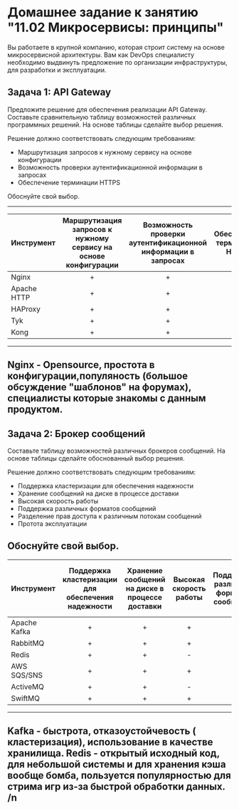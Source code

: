 
# Домашнее задание к занятию "11.02 Микросервисы: принципы"

Вы работаете в крупной компанию, которая строит систему на основе микросервисной архитектуры.
Вам как DevOps специалисту необходимо выдвинуть предложение по организации инфраструктуры, для разработки и эксплуатации.

## Задача 1: API Gateway 

Предложите решение для обеспечения реализации API Gateway. Составьте сравнительную таблицу возможностей различных программных решений. На основе таблицы сделайте выбор решения.

Решение должно соответствовать следующим требованиям:
- Маршрутизация запросов к нужному сервису на основе конфигурации
- Возможность проверки аутентификационной информации в запросах
- Обеспечение терминации HTTPS

Обоснуйте свой выбор.

---
| Инструмент        | Маршрутизация запросов к нужному сервису на основе конфигурации           | Возможность проверки аутентификационной информации в запросах  |Обеспечение терминации HTTPS           |
| :---------- |:-----:| :-----: | :-----: |
| Nginx       |  +  |  +  |  +  |
| Apache HTTP |  +  |  +  |  +  |
| HAProxy     |  +  |  +  |  +  |
| Tyk         |  +  |  +  |  +  |
| Kong        |  +  |  +  |  +  |
---
Nginx - Opensource, простота в конфигурации,популяность (большое обсуждение "шаблонов" на форумах), специалисты которые знакомы с данным продуктом.
---
## Задача 2: Брокер сообщений

Составьте таблицу возможностей различных брокеров сообщений. На основе таблицы сделайте обоснованный выбор решения.

Решение должно соответствовать следующим требованиям:
- Поддержка кластеризации для обеспечения надежности
- Хранение сообщений на диске в процессе доставки
- Высокая скорость работы
- Поддержка различных форматов сообщений
- Разделение прав доступа к различным потокам сообщений
- Протота эксплуатации

Обоснуйте свой выбор.
---
| Инструмент        | Поддержка кластеризации для обеспечения надежности | Хранение сообщений на диске в процессе доставки |Высокая скорость работы | Поддержка различных форматов сообщений | Разделение прав доступа к различным потокам сообщений | Простота эксплуатации |
| :---------- |:-----:| :-----: | :-----: | :-----: | :-----: | :-----: |
| Apache Kafka   |  +  |  +  |  +  |  +  |  +  |  +  |
| RabbitMQ       |  +  |  +  |  +  |  +  |  +  |  +  |
| Redis          |  +  |  +  |  -  |  +  |  +  |  +  |
| AWS SQS/SNS    |  +  |  +  |  +  |  +  |  +  |  +  |
| ActiveMQ       |  +  |  +  |  -  |  -  |  +  |  +  |
| SwiftMQ        |  +  |  +  |  +  |  +  |  +  |  -  |
---
Kafka - быстрота, отказоустойчевость ( кластеризация), использование в качестве хранилища.
Redis - открытый исходный код, для небольшой системы и для хранения кэша вообще бомба, пользуется популярностью для стрима игр из-за быстрой обработки данных. /n
---
